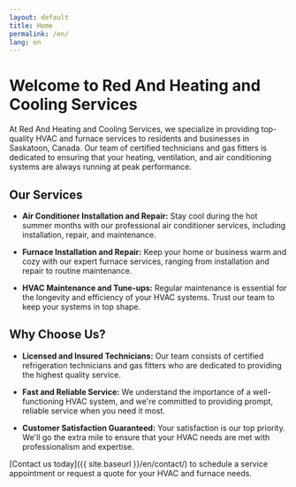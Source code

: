 ```yaml
---
layout: default
title: Home
permalink: /en/
lang: en
---
```


# Welcome to Red And Heating and Cooling Services

At Red And Heating and Cooling Services, we specialize in providing top-quality HVAC and furnace services to residents and businesses in Saskatoon, Canada. Our team of certified technicians and gas fitters is dedicated to ensuring that your heating, ventilation, and air conditioning systems are always running at peak performance.

## Our Services

- **Air Conditioner Installation and Repair:** Stay cool during the hot summer months with our professional air conditioner services, including installation, repair, and maintenance.

- **Furnace Installation and Repair:** Keep your home or business warm and cozy with our expert furnace services, ranging from installation and repair to routine maintenance.

- **HVAC Maintenance and Tune-ups:** Regular maintenance is essential for the longevity and efficiency of your HVAC systems. Trust our team to keep your systems in top shape.

## Why Choose Us?

- **Licensed and Insured Technicians:** Our team consists of certified refrigeration technicians and gas fitters who are dedicated to providing the highest quality service.

- **Fast and Reliable Service:** We understand the importance of a well-functioning HVAC system, and we're committed to providing prompt, reliable service when you need it most.

- **Customer Satisfaction Guaranteed:** Your satisfaction is our top priority. We'll go the extra mile to ensure that your HVAC needs are met with professionalism and expertise.

[Contact us today]({{ site.baseurl }}/en/contact/) to schedule a service appointment or request a quote for your HVAC and furnace needs.
